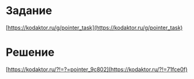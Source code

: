 # Задание

[https://kodaktor.ru/g/pointer_task](https://kodaktor.ru/g/pointer_task)

# Решение

[https://kodaktor.ru/?!=?=pointer_9c802](https://kodaktor.ru/?!=71fce0f)

